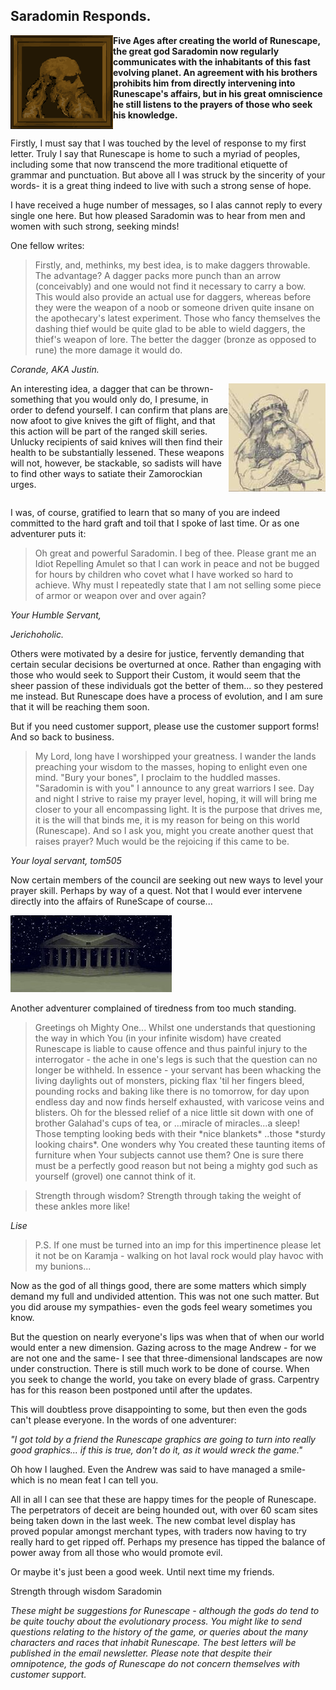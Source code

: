 <h2 class="rsc-centre-text">Saradomin Responds.</h2>

<a href="/images/saradomin.png"><img class="rsc-image" src="/images/saradomin.png" align="left" /></a>
**Five Ages after creating the world of Runescape, the great god Saradomin now regularly communicates with the inhabitants of this fast evolving planet. An agreement with his brothers prohibits him from directly intervening into Runescape's affairs, but in his great omniscience he still listens to the prayers of those who seek his knowledge.**

<div style="clear:both"></div>

Firstly, I must say that I was touched by the level of response to my first letter. Truly I say that Runescape is home to such a myriad of peoples, including some that now transcend the more traditional etiquette of grammar and punctuation. But above all I was struck by the sincerity of your words- it is a great thing indeed to live with such a strong sense of hope.

I have received a huge number of messages, so I alas cannot reply to every single one here. But how pleased Saradomin was to hear from men and women with such strong, seeking minds!

One fellow writes:

> Firstly, and, methinks, my best idea, is to make daggers throwable. The advantage? A dagger packs more punch than an arrow (conceivably) and one would not find it necessary to carry a bow. This would also provide an actual use for daggers, whereas before they were the weapon of a noob or someone driven quite insane on the apothecary's latest experiment. Those who fancy themselves the dashing thief would be quite glad to be able to wield daggers, the thief's weapon of lore. The better the dagger (bronze as opposed to rune) the more damage it would do.

*Corande, AKA Justin.*

<a href="/images/dwarf.jpg"><img class="rsc-image" src="/images/dwarf.jpg" align="right" /></a>
An interesting idea, a dagger that can be thrown- something that you would only do, I presume, in order to defend yourself. I can confirm that plans are now afoot to give knives the gift of flight, and that this action will be part of the ranged skill series. Unlucky recipients of said knives will then find their health to be substantially lessened. These weapons will not, however, be stackable, so sadists will have to find other ways to satiate their Zamorockian urges.

<div style="clear:both"></div>

I was, of course, gratified to learn that so many of you are indeed committed to the hard graft and toil that I spoke of last time. Or as one adventurer puts it:

<blockquote class="rsc-centre-text">Oh great and powerful Saradomin. I beg of thee. Please grant me an Idiot Repelling Amulet so that I can work in peace and not be bugged for hours by children who covet what I have worked so hard to achieve. Why must I repeatedly state that I am not selling some piece of armor or weapon over and over again?</blockquote>

*Your Humble Servant,*

*Jerichoholic.*

Others were motivated by a desire for justice, fervently demanding that certain secular decisions be overturned at once. Rather than engaging with those who would seek to Support their Custom, it would seem that the sheer passion of these individuals got the better of them... so they pestered me instead. But Runescape does have a process of evolution, and I am sure that it will be reaching them soon.

But if you need customer support, please use the customer support forms! And so back to business.

<blockquote class="rsc-centre-text">My Lord, long have I worshipped your greatness. I wander the lands preaching your wisdom to the masses, hoping to enlight even one mind. "Bury your bones", I proclaim to the huddled masses. "Saradomin is with you" I announce to any great warriors I see. Day and night I strive to raise my prayer level, hoping, it will will bring me closer to your all encompassing light. It is the purpose that drives me, it is the will that binds me, it is my reason for being on this world (Runescape). And so I ask you, might you create another quest that raises prayer? Much would be the rejoicing if this came to be.</blockquote>

*Your loyal servant, tom505*

<p class="rsc-centre-text">Now certain members of the council are seeking out new ways to level your prayer skill. Perhaps by way of a quest. Not that I would ever intervene directly into the affairs of RuneScape of course...</p>

<p class="rsc-centre-text"><a class="rsc-image" href="/images/temple.jpg"><img src="/images/temple.jpg" /></a></p>

Another adventurer complained of tiredness from too much standing.

> Greetings oh Mighty One... Whilst one understands that questioning the way in which You (in your infinite wisdom) have created Runescape is liable to cause offence and thus painful injury to the interrogator - the ache in one's legs is such that the question can no longer be withheld. In essence - your servant has been whacking the living daylights out of monsters, picking flax 'til her fingers bleed, pounding rocks and baking like there is no tomorrow, for day upon endless day and now finds herself exhausted, with varicose veins and blisters. Oh for the blessed relief of a nice little sit down with one of brother Galahad's cups of tea, or ...miracle of miracles...a sleep! Those tempting looking beds with their \*nice blankets\* ..those \*sturdy looking chairs\*. One wonders why You created these taunting items of furniture when Your subjects cannot use them? One is sure there must be a perfectly good reason but not being a mighty god such as yourself (grovel) one cannot think of it.

> Strength through wisdom? Strength through taking the weight of these ankles more like!

<em class="rsc-centre-text">Lise</em>

> P.S. If one must be turned into an imp for this impertinence please let it not be on Karamja - walking on hot laval rock would play havoc with my bunions...

Now as the god of all things good, there are some matters which simply demand my full and undivided attention. This was not one such matter. But you did arouse my sympathies- even the gods feel weary sometimes you know.

But the question on nearly everyone's lips was when that of when our world would enter a new dimension. Gazing across to the mage Andrew - for we are not one and the same- I see that three-dimensional landscapes are now under construction. There is still much work to be done of course. When you seek to change the world, you take on every blade of grass. Carpentry has for this reason been postponed until after the updates.

This will doubtless prove disappointing to some, but then even the gods can't please everyone. In the words of one adventurer:

*"I got told by a friend the Runescape graphics are going to turn into really good graphics... if this is true, don't do it, as it would wreck the game."*

Oh how I laughed. Even the Andrew was said to have managed a smile- which is no mean feat I can tell you.

All in all I can see that these are happy times for the people of Runescape. The perpetrators of deceit are being hounded out, with over 60 scam sites being taken down in the last week. The new combat level display has proved popular amongst merchant types, with traders now having to try really hard to get ripped off. Perhaps my presence has tipped the balance of power away from all those who would promote evil.

Or maybe it's just been a good week. Until next time my friends.

Strength through wisdom
Saradomin

*These might be suggestions for Runescape - although the gods do tend to be quite touchy about the evolutionary process. You might like to send questions relating to the history of the game, or queries about the many characters and races that inhabit Runescape. The best letters will be published in the email newsletter. Please note that despite their omnipotence, the gods of Runescape do not concern themselves with customer support.*
